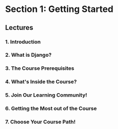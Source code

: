 # Section 1: Getting Started

## Lectures

### 1. Introduction

### 2. What is Django?

### 3. The Course Prerequisites

### 4. What's Inside the Course?

### 5. Join Our Learning Community!

### 6. Getting the Most out of the Course

### 7. Choose Your Course Path!